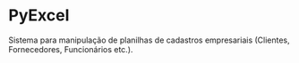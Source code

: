 # PyExcel
Sistema para manipulação de planilhas de cadastros empresariais (Clientes, Fornecedores, Funcionários etc.).
